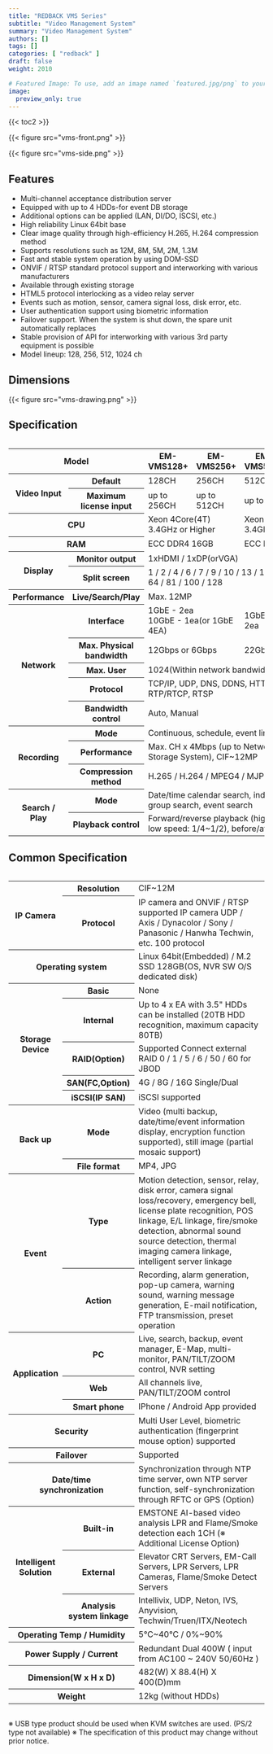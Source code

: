 ```yaml
---
title: "REDBACK VMS Series"
subtitle: "Video Management System"
summary: "Video Management System"
authors: []
tags: []
categories: [ "redback" ]
draft: false
weight: 2010

# Featured Image: To use, add an image named `featured.jpg/png` to your page's folder.
image:
  preview_only: true
---
```


{{< toc2 >}}

<div class="container">
<div class="row align-items-center">
<div class="col-sm">

{{< figure src="vms-front.png" >}}

</div>
<div class="col-sm">

{{< figure src="vms-side.png" >}}

</div>
</div>
</div>

<div class="container">
<div class="row align-items-top">
<div class="col-12 col-sm-8 pl-0">

## Features

- Multi-channel acceptance distribution server
- Equipped with up to 4 HDDs-for event DB storage
- Additional options can be applied (LAN, DI/DO, ISCSI, etc.)
- High reliability Linux 64bit base
- Clear image quality through high-efficiency H.265, H.264 compression method
- Supports resolutions such as 12M, 8M, 5M, 2M, 1.3M
- Fast and stable system operation by using DOM-SSD
- ONVIF / RTSP standard protocol support and interworking with various manufacturers
- Available through existing storage
- HTML5 protocol interlocking as a video relay server
- Events such as motion, sensor, camera signal loss, disk error, etc.
- User authentication support using biometric information
- Failover support. When the system is shut down, the spare unit automatically replaces
- Stable provision of API for interworking with various 3rd party equipment is possible
- Model lineup: 128, 256, 512, 1024 ch


</div>
<div class="col-12 col-sm-4 pl-0">

## Dimensions

{{< figure src="vms-drawing.png" >}}

</div>
</div>
</div>


## Specification

<div style="overflow-x: auto">
<table class="spec">
<thead>
<tr>
<th colspan="2">Model</th>
<th>EM-VMS128+</th>
<th>EM-VMS256+</th>
<th>EM-VMS512+</th>
<th>EM-VMS1024</th>
</tr>
</thead>
<tbody>
<tr>
<th rowspan="2">Video Input</th>
<th>Default</th>
<td>128CH</td>
<td>256CH</td>
<td>512CH</td>
<td>1024CH</td>
</tr>
<th>Maximum license input</th>
<td>up to 256CH</td>
<td>up to 512CH</td>
<td colspan="2">up to 1024CH</td>
</th>
</tr>
<tr>
<th colspan="2">CPU</th>
<td colspan="2">Xeon 4Core(4T) 3.4GHz or Higher</td>
<td colspan="2">Xeon 6Core(12T) 3.4GHz or Higher</td>
</tr>
<tr>
<th colspan="2">RAM</th>
<td colspan="2">ECC DDR4 16GB</td>
<td colspan="2">ECC DDR4 32GB</td>
</tr>
<tr>
<th rowspan="2">Display</th>
<th>Monitor output</th>
<td colspan="4">1xHDMI / 1xDP(orVGA)</td>
</tr>
<tr>
<th>Split screen</th>
<td colspan="4">1 / 2 / 4 / 6 / 7 / 9 / 10 / 13 / 16 / 25 / 36 / 49 / 64 / 81 / 100 / 128</td>
</tr>
<tr>
<th>Performance</th>
<th>Live/Search/Play</th>
<td colspan="4">Max. 12MP</td>
</tr>
<tr>
<th rowspan="5">Network</th>
<th>Interface</th>
<td colspan="2">1GbE - 2ea<br>10GbE - 1ea(or 1GbE 4EA)</td>
<td colspan="2">1GbE - 2ea, 10GbE - 2ea</td>
</tr>
<tr>
<th>Max. Physical bandwidth</th>
<td colspan="2">12Gbps or 6Gbps</td>
<td colspan="2">22Gbps</td>
</tr>
<tr>
<th>Max. User</th>
<td colspan="4">1024(Within network bandwidth)</td>
</tr>
<tr>
<th>Protocol</th>
<td colspan="4">TCP/IP, UDP, DNS, DDNS, HTTP, NTP, RTP/RTCP, RTSP</td>
</tr>
<tr>
<th>Bandwidth control</th>
<td colspan="4">Auto, Manual</td>
</tr>

<tr>
<th rowspan="3">Recording</th>
<th>Mode</th>
<td colspan="5">Continuous, schedule, event linkage</td>
</tr>
<tr>
<th>Performance</th>
<td colspan="5">Max. CH x 4Mbps (up to Network Bandwidth of Storage System), CIF~12MP</td>
</tr>
<tr>
<th>Compression method</th>
<td colspan="5">H.265 / H.264 / MPEG4 / MJPEG</td>
</tr>
<tr>
<th rowspan="2">Search / Play</th>
<th>Mode</th>
<td colspan="5">Date/time calendar search, individual/channel group search, event search</td>
</tr>
<tr>
<th>Playback control</th>
<td colspan="5">Forward/reverse playback (high speed:x1~x32, low speed: 1/4~1/2), before/after step</td>
</tr>
</tbody>
</table>

## Common Specification

<div style="overflow-x: auto">
<table class="spec">
<tbody>
<tr>
<th rowspan="2">IP Camera</th>
<th>Resolution</td>
<td>CIF~12M</td>
</tr>
<tr>
<th>Protocol</th>
<td>IP camera and ONVIF / RTSP supported IP camera UDP / Axis / Dynacolor / Sony / Panasonic / Hanwha Techwin, etc. 100 protocol</td>
</tr>
<tr>
<th colspan="2">Operating system</th>
<td>Linux 64bit(Embedded) / M.2 SSD 128GB(OS, NVR SW O/S dedicated disk)</td>
</tr>
<tr>
<th rowspan="5">Storage Device</th>
<th>Basic</th>
<td>None</td>
</tr>
<tr>
<th>Internal</th>
<td>Up to 4 x EA with 3.5" HDDs can be installed (20TB HDD recognition, maximum capacity 80TB)</td>
</tr>
<tr>
<th>RAID(Option)</th>
<td>Supported Connect external RAID 0 / 1 / 5 / 6 / 50 / 60 for JBOD </td>
</tr>
<tr>
<th>SAN(FC,Option)</th>
<td>4G / 8G / 16G Single/Dual</td>
</tr>
<tr>
<th>iSCSI(IP SAN)</th>
<td>iSCSI supported</td>
</tr>
<tr>
<th rowspan="2">Back up</th>
<th>Mode</th>
<td>Video (multi backup, date/time/event information display, encryption function supported), still image (partial mosaic support)</td>
</tr>
<tr>
<th>File format</th>
<td>MP4, JPG</td>
</tr>
<tr>
<th rowspan="2">Event</th>
<th>Type</th>
<td>Motion detection, sensor, relay, disk error, camera signal loss/recovery, emergency bell, license plate recognition, POS linkage, E/L linkage, fire/smoke detection, abnormal sound source detection, thermal imaging camera linkage, intelligent server linkage</td>
</tr>
<tr>
<th>Action</th>
<td>Recording, alarm generation, pop-up camera, warning sound, warning message generation, E-mail notification, FTP transmission, preset operation</td>
</tr>
<tr>
<th rowspan="3">Application</th>
<th>PC</th>
<td>Live, search, backup, event manager, E-Map, multi-monitor, PAN/TILT/ZOOM control, NVR setting</td>
</tr>
<tr>
<th>Web</th>
<td>All channels live, PAN/TILT/ZOOM control</td>
</tr>
<tr>
<th>Smart phone</th>
<td>IPhone / Android App provided</td>
</tr>
<tr>
<th colspan="2">Security</th>
<td>Multi User Level, biometric authentication (fingerprint mouse option) supported</td>
</tr>
<tr>
<th colspan="2">Failover</th>
<td>Supported</td>
</tr>
<tr>
<th colspan="2">Date/time<br>synchronization</th>
<td>Synchronization through NTP time server, own NTP server function, self-synchronization through RFTC or GPS (Option)</td>
</tr>
<tr>
<th rowspan="3">Intelligent<br>Solution</th>
<th>Built-in</th>
<td>EMSTONE AI-based video analysis LPR and Flame/Smoke detection each 1CH (※ Additional License Option)</td>
</tr>
<tr>
<th>External</th>
<td>Elevator CRT Servers, EM-Call Servers, LPR Servers, LPR Cameras, Flame/Smoke Detect Servers</td>
</tr>
<tr>
<th>Analysis system linkage</th>
<td>Intellivix, UDP, Neton, IVS, Anyvision, Techwin/Truen/ITX/Neotech</td>
</tr>
<tr>
<th colspan="2">Operating Temp / Humidity</th>
<td>5℃~40℃ / 0%~90%</td>
</tr>
<tr>
<th colspan="2">Power Supply / Current</th>
<td>Redundant Dual 400W ( input from AC100 ~ 240V 50/60Hz )</td>
</tr>
<tr>
<th colspan="2">Dimension(W x H x D)</th>
<td>482(W) Ⅹ 88.4(H) Ⅹ 400(D)mm</td>
</tr>
<tr>
<th colspan="2">Weight</th>
<td>12kg (without HDDs)</td>
</tr>
</tbody>
</table>
</div>

※ USB type product should be used when KVM switches are used. (PS/2 type not available)
※ The specification of this product may change without prior notice.
